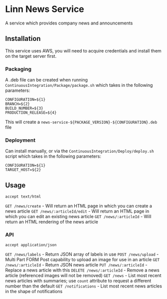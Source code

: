 # Linn News Service

A service which provides company news and announcements

## Installation

This service uses AWS, you will need to acquire credentials and install them on the target server first. 

### Packaging

A .deb file can be created when running `ContinuousIntegration/Package/package.sh` which takes in the following parameters:

```
CONFIGURATION=${1}
BRANCH=${2}
BUILD_NUMBER=${3}
PRODUCTION_RELEASE=${4}
```

This will create a `news-service-${PACKAGE_VERSION}-${CONFIGURATION}.deb` file

### Deployment

Can install manually, or via the `ContinuousIntegration/Deploy/deploy.sh` script which takes in the following parameters:

```
CONFIGURATION=${1}
TARGET_HOST=${2}
```

## Usage

`accept text/html`

`GET /news/create` - Will return an HTML page in which you can create a news article
`GET /news/:articleId/edit` - Will return an HTML page in which you can edit an existing news article
`GET /news/:articleId` - Will return an HTML rendering of the news article

### API

`accept application/json`

`GET /news/labels` - Return JSON array of labels in use
`POST /news/upload` - Multi Part FORM Post capability to upload an image for use in an article
`GET /news/:articleId` - Return JSON news article
`PUT /news/:articleId` - Replace a news article with this
`DELETE /news/:articleId` - Remove a news article (referenced images will not be removed)
`GET /news` - List most recent news articles with summaries; use `count` attribute to request a different number than the default
`GET /notifications` - List most recent news articles in the shape of notifications

```


```
